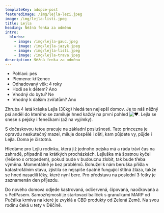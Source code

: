 ```yaml
---
templateKey: adopce-post
featuredimage: /img/lejla-lezi.jpeg
image: /img/lejla-listi.jpeg
title: Lejla
heading: Něžná fenka za odměnu
intro:
  blurbs:
    - image: /img/lejla-gauc.jpeg
    - image: /img/lejla-jazyk.jpeg
    - image: /img/lejla-listi.jpeg
    - image: /img/lejla-trava.jpeg
description: Něžná fenka za odměnu
---
```



* Pohlaví: pes
* Plemeno: kříženec
* Odhadovaný věk: 4 roky
* Hodí se k dětem? Ano
* Vhodný do bytu? Ne
* Vhodný k dalším zvířatům? Ano

Zhruba 4 letá kráska Lejla (30kg) hledá ten nejlepší domov. Je to náš něžný psí anděl do kterého se zamiluje hned každý na první pohled ![❤️](https://static.xx.fbcdn.net/images/emoji.php/v9/t6c/1/16/2764.png). Lejla se snese s pejsky i fenečkami (až na vyjímky).

S dočaskovou tetou pracuje na základní poslušnosti. Tato princezna je opravdu neskutečný mazel, miluje dospělé i děti, kam půjdete vy, půjde i Lejla. Doma je čistotná.

Hledáme pro Lejlu rodinku, která již jednoho pejska má a ráda tráví čas na zahradě, případně na krátkých procházkách. Lejluška má špatnou kyčel (řešeno s ortopedem), pokud bude v budoucnu zlobit, tak bude třeba výměna. Momentálně je bez problémů. Bohužel k nám beruška přišla v katastrofálním stavu, zjistila se nejspíše špatně fungující štítná žláza, takže se hned nasadili léky, které nyní bere. Pro představu na poslední 3 fotky je zaznamenán den příjezdu.

Do nového domova odjede kastrovaná, odčervená, čipovaná, naočkovaná a s PetPasem. Samozřejmostí je startovací balíček s granulkami MARP od Pučálka krmiva na které je zvyklá a CBD produkty od Zelená Země. Na svou rodinu čeká u tety v Děčíně.